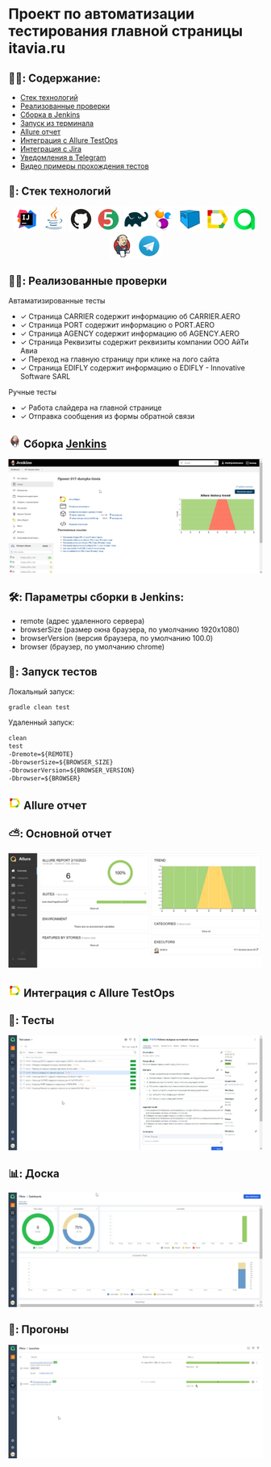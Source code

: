 # Проект по автоматизации тестирования главной страницы itavia.ru


## :man_student:: Содержание:

- [Стек технологий](#earth_africa-Стек-технологий)
- [Реализованные проверки](#earth_africa-Реализованные-проверки)
- [Сборка в Jenkins](#earth_africa-Jenkins-job)
- [Запуск из терминала](#earth_africa-Запуск-тестов-из-терминала)
- [Allure отчет](#earth_africa-Allure-отчет)
- [Интеграция с Allure TestOps](#earth_africa-Интеграция-c-Allure-TestOps)
- [Интеграция с Jira](#earth_africa-Интеграция-c-Jira)
- [Уведомления в Telegram](#earth_africa-Уведомление-в-Telegram-при-помощи-бота)
- [Видео примеры прохождения тестов](#earth_africa-Примеры-видео-о-прохождении-тестов)

## 🧰: Стек технологий

<p align="center">
<a href="https://www.jetbrains.com/idea/"><img src="images/logo/Idea.svg" width="50" height="50"  alt="IDEA"/></a>
<a href="https://www.java.com/"><img src="images/logo/Java.svg" width="50" height="50"  alt="Java"/></a>
<a href="https://github.com/"><img src="images/logo/GitHub.svg" width="50" height="50"  alt="Github"/></a>
<a href="https://junit.org/junit5/"><img src="images/logo/Junit5.svg" width="50" height="50"  alt="JUnit 5"/></a>
<a href="https://gradle.org/"><img src="images/logo/Gradle.svg" width="50" height="50"  alt="Gradle"/></a>
<a href="https://selenide.org/"><img src="images/logo/Selenide.svg" width="50" height="50"  alt="Selenide"/></a>
<a href="https://aerokube.com/selenoid/"><img src="images/logo/Selenoid.svg" width="50" height="50"  alt="Selenoid"/></a>
<a href="https://github.com/allure-framework/allure2"><img src="images/logo/Allure.svg" width="50" height="50"  alt="Allure"/></a>
<a href="https://https://qameta.io/"><img src="images/logo/Allure_TO.svg" width="50" height="50"  alt="Allure_TO"/></a>
<a href="https://www.jenkins.io/"><img src="images/logo/Jenkins.svg" width="50" height="50"  alt="Jenkins"/></a>
<a href="https://https://telegram.org/"><img src="images/logo/Telegram.svg" width="50" height="50"  alt="Telegram"/></a>
</p>

## :male_detective:: Реализованные проверки

Автаматизированные тесты
- ✓ Страница CARRIER содержит информацию об CARRIER.AERO 
- ✓ Страница PORT содержит информацию о PORT.AERO
- ✓ Страница AGENCY содержит информацию об AGENCY.AERO
- ✓ Страница Реквизиты содержит реквизиты компании OOO АйТи Авиа
- ✓ Переход на главную страницу при клике на лого сайта
- ✓ Cтраница EDIFLY содержит информацию о EDIFLY - Innovative Software SARL

Ручные тесты
- ✓ Работа слайдера на главной странице
- ✓ Отправка сообщения из формы обратной связи

## <img src="images/logo/Jenkins.svg" width="25" height="25"  alt="Jenkins"/></a> Сборка <a target="_blank" href="https://jenkins.autotests.cloud/job/017-dumyka-itavia/"> Jenkins </a>
<p align="center">
<a href="https://jenkins.autotests.cloud/job/017-dumyka-itavia/"><img src="images/screens/Jenkins1.jpg" alt="Jenkins1"/></a>
</p>

## :hammer_and_wrench:: Параметры сборки в Jenkins:
- remote (адрес удаленного сервера)
- browserSize (размер окна браузера, по умолчанию 1920x1080)
- browserVersion (версия браузера, по умолчанию 100.0)
- browser (браузер, по умолчанию chrome)

## :rocket:: Запуск тестов
Локальный запуск:
```
gradle clean test
```

Удаленный запуск:
```
clean
test
-Dremote=${REMOTE}
-DbrowserSize=${BROWSER_SIZE}
-DbrowserVersion=${BROWSER_VERSION}
-Dbrowser=${BROWSER}
```

## <img src="images/logo/Allure.svg" width="25" height="25"  alt="Allure"/></a> Allure отчет <a target="_blank" href="https://jenkins.autotests.cloud/job/IBS_test/allure/"></a>

## ⛅: Основной отчет
<p align="center">
<img title="Allure Overview Dashboard" src="images/screens/Allure.jpg">
</p>

## <img src="images/logo/Allure.svg" width="25" height="25"  alt="Allure_TO"/></a> Интеграция с Allure TestOps <a target="_blank" href="https://allure.autotests.cloud/project/1858/dashboards"></a>

## 🧪: Тесты
<p align="center">
<img title="Allure Tests" src="images/screens/AllureTC.jpg">
</p>

## :bar_chart:: Доска
<p align="center">
<img title="Allure Tests" src="images/screens/AllureDashboard.jpg">
</p>

## :runner:: Прогоны
<p align="center">
<img title="Allure Tests" src="images/screens/AllureLaunches.jpg">
</p>
